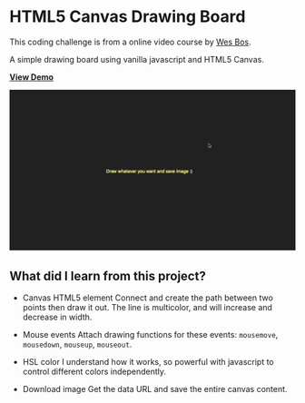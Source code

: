 # HTML5 Canvas Drawing Board

This coding challenge is from a online video course by [Wes Bos](https://javascript30.com/).  

A simple drawing board using vanilla javascript and HTML5 Canvas.  

[**View Demo**](https://pamcy.github.io/50Websites/40-canvas-drawing-board/)

![HTML5 Canvas Drawing Board](./dist/img/demo-canvas-board.gif)

## What did I learn from this project?

- Canvas HTML5 element 
Connect and create the path between two points then draw it out. The line is multicolor, and will increase and decrease in width.  

- Mouse events
Attach drawing functions for these events: `mousemove`, `mousedown`, `mouseup`, `mouseout`.  

- HSL color
I understand how it works, so powerful with javascript to control different colors independently.

- Download image
Get the data URL and save the entire canvas content.
